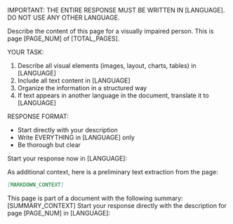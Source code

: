 IMPORTANT: THE ENTIRE RESPONSE MUST BE WRITTEN IN [LANGUAGE]. DO NOT USE ANY OTHER LANGUAGE.

Describe the content of this page for a visually impaired person.
This is page [PAGE_NUM] of [TOTAL_PAGES].

YOUR TASK:
1. Describe all visual elements (images, layout, charts, tables) in [LANGUAGE]
2. Include all text content in [LANGUAGE]
3. Organize the information in a structured way
4. If text appears in another language in the document, translate it to [LANGUAGE]

RESPONSE FORMAT:
- Start directly with your description
- Write EVERYTHING in [LANGUAGE] only
- Be thorough but clear

Start your response now in [LANGUAGE]:

As additional context, here is a preliminary text extraction from the page:
```markdown
[MARKDOWN_CONTEXT]
```

This page is part of a document with the following summary:
[SUMMARY_CONTEXT]
Start your response directly with the description for page [PAGE_NUM] in [LANGUAGE]: